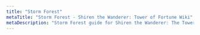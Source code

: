```yaml
---
title: "Storm Forest"
metaTitle: "Storm Forest - Shiren the Wanderer: Tower of Fortune Wiki"
metaDescription: "Storm Forest guide for Shiren the Wanderer: The Tower of Fortune and the Dice of Fate."
---
```

